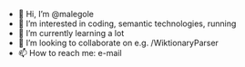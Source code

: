 - 👋 Hi, I’m @malegole
- 👀 I’m interested in coding, semantic technologies, running
- 🌱 I’m currently learning a lot
- 💞️ I’m looking to collaborate on e.g. /WiktionaryParser
- 📫 How to reach me: e-mail

<!---
malegole/malegole is a ✨ special ✨ repository because its `README.md` (this file) appears on your GitHub profile.
You can click the Preview link to take a look at your changes.
--->
